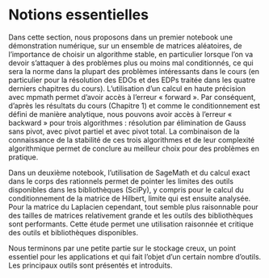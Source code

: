# Notions essentielles


Dans cette section, nous proposons dans un premier notebook une démonstration numérique, sur un ensemble de matrices aléatoires, de l’importance de choisir un algorithme stable, en particulier lorsque l’on va devoir s’attaquer à des problèmes plus ou moins mal conditionnés, ce qui sera la norme dans la plupart des problèmes intéressants dans le cours (en particulier pour la résolution des EDOs et des EDPs traitée dans les quatre derniers chapitres du cours). L’utilisation d’un calcul en haute précision avec mpmath permet d’avoir accès à l’erreur « forward ». Par conséquent, d’après les résultats du cours (Chapitre 1) et comme le conditionnement est défini de manière analytique, nous pouvons avoir accès à l’erreur « backward » pour trois algorithmes : résolution par élimination de Gauss sans pivot, avec pivot partiel et avec pivot total. La combinaison de la connaissance de la stabilité de ces trois algorithmes et de leur complexité algorithmique permet de conclure au meilleur choix pour des problèmes en pratique.

Dans un deuxième notebook, l’utilisation de SageMath et du calcul exact dans le corps des rationnels permet de pointer les limites des outils disponibles dans les bibliothèques (SciPy), y compris pour le calcul du conditionnement de la matrice de Hilbert, limite qui est ensuite analysée. Pour la matrice du Laplacien cependant, tout semble plus raisonnable pour des tailles de matrices relativement grande et les outils des bibliothèques sont performants. Cette étude permet une utilisation raisonnée et critique des outils et bibliothèques disponibles.

Nous terminons par une petite partie sur le stockage creux, un point essentiel pour les applications et qui fait l’objet d’un certain nombre d’outils. Les principaux outils sont présentés et introduits.
